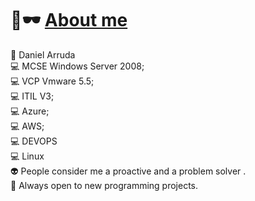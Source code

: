# 👋🕶️ [About me](https://github.com/ffelipesimoes)

🐍 Daniel Arruda</br>
💻 MCSE Windows Server 2008;</br>
💻 VCP Vmware 5.5;</br>
💻 ITIL V3;</br>
💻 Azure;</br>
💻 AWS;</br>
💻 DEVOPS</br>
💻 Linux</br>
👽 People consider me a proactive and a problem solver .</br>
🍕 Always open to new programming projects.</br>
